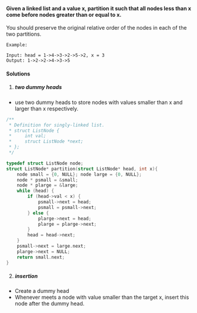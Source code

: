 #### Given a linked list and a value x, partition it such that all nodes less than x come before nodes greater than or equal to x.

You should preserve the original relative order of the nodes in each of the two partitions.

```
Example:

Input: head = 1->4->3->2->5->2, x = 3
Output: 1->2->2->4->3->5
```

#### Solutions

1. ##### two dummy heads

- use two dummy heads to store nodes with values smaller than x and larger than x respectively.

```c++
/**
 * Definition for singly-linked list.
 * struct ListNode {
 *     int val;
 *     struct ListNode *next;
 * };
 */

typedef struct ListNode node;
struct ListNode* partition(struct ListNode* head, int x){
    node small = {0, NULL}; node large = {0, NULL};
    node * psmall = &small;
    node * plarge = &large;
    while (head) {
        if (head->val < x) {
            psmall->next = head;
            psmall = psmall->next;
        } else {
            plarge->next = head;
            plarge = plarge->next;
        }
        head = head->next;
    }
    psmall->next = large.next;
    plarge->next = NULL;
    return small.next;
}
```

2. ##### insertion

- Create a dummy head
- Whenever meets a node with value smaller than the target x, insert this node after the dummy head.